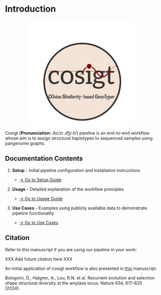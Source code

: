 # Introduction

[<img src="./cosigt.mod.png" width="350" style="display: block; margin: 0 auto"/>](./cosigt.mod.png)

Cosigt (**Pronunciation:** _/koˈziː.d͡ʒi.ti/_) pipeline is an end-to-end workflow whose aim is to assign structural haplotypes to sequenced samples using pangenome graphs. 

## Documentation Contents

1. **Setup** - Initial pipeline configuration and installation instructions
   - [→ Go to Setup Guide](/docs/setup/setup.md)

2. **Usage** - Detailed explanation of the workflow principles
   - [→ Go to Usage Guide](/docs/usage/usage.md)

3. **Use Cases** - Examples using publicly available data to demonstrate pipeline functionality
   - [→ Go to Use Cases](/docs/usecases/usecases.md)

## Citation

Refer to this manuscript if you are using our pipeline in your work:

XXX Add future citation here XXX

An initial application of cosigt workflow is also presented in [this](https://www.nature.com/articles/s41586-024-07911-1) manuscript:

Bolognini, D., Halgren, A., Lou, R.N. et al. Recurrent evolution and selection shape structural diversity at the amylase locus. Nature 634, 617–625 (2024).